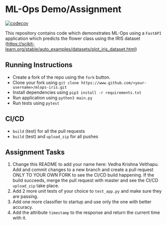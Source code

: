 # ML-Ops Demo/Assignment

[![codecov](https://codecov.io/gh/Vedha286/mlops-iris/branch/master/graph/badge.svg?token=REKR951Y9K)](https://codecov.io/gh/Vedha286/mlops-iris)

This repository contains code which demonstrates ML-Ops using a `FastAPI` application which predicts the flower class using the IRIS dataset (https://scikit-learn.org/stable/auto_examples/datasets/plot_iris_dataset.html)

## Running Instructions
- Create a fork of the repo using the `fork` button.
- Clone your fork using `git clone https://www.github.com/<your-username>/mlops-iris.git`
- Install dependencies using `pip3 install -r requirements.txt`
- Run application using `python3 main.py`
- Run tests using `pytest`

## CI/CD
- `build` (test) for all the pull requests
- `build` (test) and `upload_zip` for all pushes

## Assignment Tasks
1. Change this README to add your name here: Vedha Krishna Velthapu. Add and commit changes to a new branch and create a pull request ONLY TO YOUR OWN FORK to see the CI/CD build happening. If the build succeeds, merge the pull request with master and see the CI/CD `upload_zip` take place.
2. Add 2 more unit tests of your choice to `test_app.py` and make sure they are passing.
3. Add one more classifier to startup and use only the one with better accuracy.
4. Add the attribute `timestamp` to the response and return the current time with it. 
